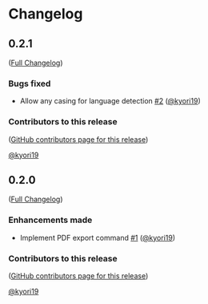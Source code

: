 # Changelog

<!-- <START NEW CHANGELOG ENTRY> -->

## 0.2.1

([Full Changelog](https://github.com/kyori19/satysfi-notebook-tweaks/compare/v0.2.0...9821629ee852fa9e233e883a32239bc7a5a58028))

### Bugs fixed

- Allow any casing for language detection [#2](https://github.com/kyori19/satysfi-notebook-tweaks/pull/2) ([@kyori19](https://github.com/kyori19))

### Contributors to this release

([GitHub contributors page for this release](https://github.com/kyori19/satysfi-notebook-tweaks/graphs/contributors?from=2024-01-27&to=2024-01-28&type=c))

[@kyori19](https://github.com/search?q=repo%3Akyori19%2Fsatysfi-notebook-tweaks+involves%3Akyori19+updated%3A2024-01-27..2024-01-28&type=Issues)

<!-- <END NEW CHANGELOG ENTRY> -->

## 0.2.0

([Full Changelog](https://github.com/kyori19/satysfi-notebook-tweaks/compare/548db2b3eae6b27470a5daa04dda927f0b033433...a750296599c21286b910d4f5ba42cb9502d190f0))

### Enhancements made

- Implement PDF export command [#1](https://github.com/kyori19/satysfi-notebook-tweaks/pull/1) ([@kyori19](https://github.com/kyori19))

### Contributors to this release

([GitHub contributors page for this release](https://github.com/kyori19/satysfi-notebook-tweaks/graphs/contributors?from=2024-01-25&to=2024-01-27&type=c))

[@kyori19](https://github.com/search?q=repo%3Akyori19%2Fsatysfi-notebook-tweaks+involves%3Akyori19+updated%3A2024-01-25..2024-01-27&type=Issues)
